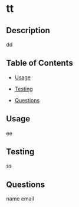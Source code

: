 # tt
  
  ## Description
  dd

  

  ## Table of Contents
  
  - [Usage](#usage)
  
  - [Testing](#testing)
  - [Questions](#questions)

  

  ## Usage
  ee

  

  ## Testing
  ss

  ## Questions
  name
  email

